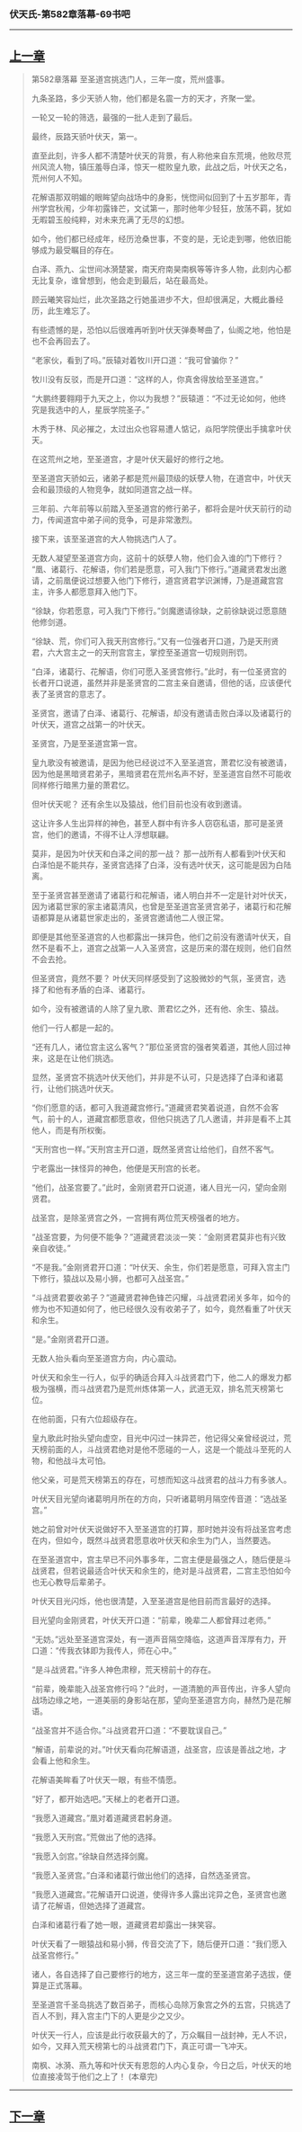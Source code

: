 ### 伏天氏-第582章落幕-69书吧

--------
[上一章](./ff94b4801b447b8653dab9a8483d7278.md)
--------


>
>
>
>第582章落幕
>至圣道宫挑选门人，三年一度，荒州盛事。
>
>九条圣路，多少天骄人物，他们都是名震一方的天才，齐聚一堂。
>
>一轮又一轮的筛选，最强的一批人走到了最后。
>
>最终，辰路天骄叶伏天，第一。
>
>直至此刻，许多人都不清楚叶伏天的背景，有人称他来自东荒境，他败尽荒州风流人物，镇压羞辱白泽，惊天一棍败皇九歌，此战之后，叶伏天之名，荒州何人不知。
>
>花解语那双明媚的眼眸望向战场中的身影，恍惚间似回到了十五岁那年，青州学宫秋闱，少年初露锋芒，文试第一，那时他年少轻狂，放荡不羁，犹如无暇碧玉般纯粹，对未来充满了无尽的幻想。
>
>如今，他们都已经成年，经历沧桑世事，不变的是，无论走到哪，他依旧能够成为最受瞩目的存在。
>
>白泽、燕九、尘世间冰漪楚裳，南天府南昊南枫等等许多人物，此刻内心都无比复杂，谁曾想到，他会走到最后，站在最高处。
>
>顾云曦笑容灿烂，此次圣路之行她虽进步不大，但却很满足，大概此番经历，此生难忘了。
>
>有些遗憾的是，恐怕以后很难再听到叶伏天弹奏琴曲了，仙阁之地，他怕是也不会再回去了。
>
>“老家伙，看到了吗。”辰辕对着牧川开口道：“我可曾骗你？”
>
>牧川没有反驳，而是开口道：“这样的人，你真舍得放给至圣道宫。”
>
>“大鹏终要翱翔于九天之上，你以为我想？”辰辕道：“不过无论如何，他终究是我选中的人，星辰学院圣子。”
>
>木秀于林、风必摧之，太过出众也容易遭人惦记，焱阳学院便出手擒拿叶伏天。
>
>在这荒州之地，至圣道宫，才是叶伏天最好的修行之地。
>
>至圣道宫天骄如云，诸弟子都是荒州最顶级的妖孽人物，在道宫中，叶伏天会和最顶级的人物竞争，就如同道宫之战一样。
>
>三年前、六年前等以前踏入至圣道宫的修行弟子，都将会是叶伏天前行的动力，传闻道宫中弟子间的竞争，可是非常激烈。
>
>接下来，该至圣道宫的大人物挑选门人了。
>
>无数人凝望至圣道宫方向，这前十的妖孽人物，他们会入谁的门下修行？
>“凰、诸葛行、花解语，你们若是愿意，可入我门下修行。”道藏贤君发出邀请，之前凰便说过想要入他门下修行，道宫贤君学识渊博，乃是道藏宫宫主，许多人都愿意拜入他门下。
>
>“徐缺，你若愿意，可入我门下修行。”剑魔邀请徐缺，之前徐缺说过愿意随他修剑道。
>
>“徐缺、荒，你们可入我天刑宫修行。”又有一位强者开口道，乃是天刑贤君，六大宫主之一的天刑宫宫主，掌控至圣道宫一切规则刑罚。
>
>“白泽，诸葛行、花解语，你们可愿入圣贤宫修行。”此时，有一位圣贤宫的长者开口说道，虽然并非是圣贤宫的二宫主亲自邀请，但他的话，应该便代表了圣贤宫的意志了。
>
>圣贤宫，邀请了白泽、诸葛行、花解语，却没有邀请击败白泽以及诸葛行的叶伏天，道宫之战第一的叶伏天。
>
>圣贤宫，乃是至圣道宫第一宫。
>
>皇九歌没有被邀请，是因为他已经说过不入至圣道宫，萧君忆没有被邀请，因为他是黑暗贤君弟子，黑暗贤君在荒州名声不好，至圣道宫自然不可能收同样修行暗黑力量的萧君忆。
>
>但叶伏天呢？
>还有余生以及猿战，他们目前也没有收到邀请。
>
>这让许多人生出异样的神色，甚至人群中有许多人窃窃私语，那可是圣贤宫，他们的邀请，不得不让人浮想联翩。
>
>莫非，是因为叶伏天和白泽之间的那一战？
>那一战所有人都看到叶伏天和白泽怕是不能共存，圣贤宫选择了白泽，没有选叶伏天，这可能是因为白陆离。
>
>至于圣贤宫甚至邀请了诸葛行和花解语，诸人明白并不一定是针对叶伏天，因为诸葛世家的家主诸葛清风，也曾是至圣道宫圣贤宫弟子，诸葛行和花解语都算是从诸葛世家走出的，圣贤宫邀请他二人很正常。
>
>即便是其他至圣道宫的人也都露出一抹异色，他们之前没有邀请叶伏天，自然不是看不上，道宫之战第一人入圣贤宫，这是历来的潜在规则，他们自然不会去抢。
>
>但圣贤宫，竟然不要？
>叶伏天同样感受到了这股微妙的气氛，圣贤宫，选择了和他有矛盾的白泽、诸葛行。
>
>如今，没有被邀请的人除了皇九歌、萧君忆之外，还有他、余生、猿战。
>
>他们一行人都是一起的。
>
>“还有几人，诸位宫主这么客气？”那位圣贤宫的强者笑着道，其他人回过神来，这是在让他们挑选。
>
>显然，圣贤宫不挑选叶伏天他们，并非是不认可，只是选择了白泽和诸葛行，让他们挑选叶伏天。
>
>“你们愿意的话，都可入我道藏宫修行。”道藏贤君笑着说道，自然不会客气，前十的人，道藏宫都愿意收，但他只挑选了几人邀请，并非是看不上其他人，而是有所权衡。
>
>“天刑宫也一样。”天刑宫主开口道，既然圣贤宫让给他们，自然不客气。
>
>宁老露出一抹怪异的神色，他便是天刑宫的长老。
>
>“他们，战圣宫要了。”此时，金刚贤君开口说道，诸人目光一闪，望向金刚贤君。
>
>战圣宫，是除圣贤宫之外，一宫拥有两位荒天榜强者的地方。
>
>“战圣宫要，为何便不能争？”道藏贤君淡淡一笑：“金刚贤君莫非也有兴致亲自收徒。”
>
>“不是我。”金刚贤君开口道：“叶伏天、余生，你们若是愿意，可拜入宫主门下修行，猿战以及易小狮，也都可入战圣宫。”
>
>“斗战贤君要收弟子？”道藏贤君神色锋芒闪耀，斗战贤君闭关多年，如今的修为也不知道如何了，他已经很久没有收弟子了，如今，竟然看重了叶伏天和余生。
>
>“是。”金刚贤君开口道。
>
>无数人抬头看向至圣道宫方向，内心震动。
>
>叶伏天和余生一行人，似乎的确适合拜入斗战贤君门下，他二人的爆发力都极为强横，而斗战贤君乃是荒州炼体第一人，武道无双，排名荒天榜第七位。
>
>在他前面，只有六位超级存在。
>
>皇九歌此时抬头望向虚空，目光中闪过一抹异芒，他记得父亲曾经说过，荒天榜前面的人，斗战贤君绝对是他不愿碰的一人，这是一个能战斗至死的人物，和他战斗太可怕。
>
>他父亲，可是荒天榜第五的存在，可想而知这斗战贤君的战斗力有多骇人。
>
>叶伏天目光望向诸葛明月所在的方向，只听诸葛明月隔空传音道：“选战圣宫。”
>
>她之前曾对叶伏天说做好不入至圣道宫的打算，那时她并没有将战圣宫考虑在内，但如今，既然斗战贤君愿意收叶伏天和余生为门人，当然要选。
>
>在至圣道宫中，宫主早已不问外事多年，二宫主便是最强之人，随后便是斗战贤君，但若说最适合叶伏天和余生的，绝对是斗战贤君，二宫主恐怕如今也无心教导后辈弟子。
>
>叶伏天目光闪烁，他也很清楚，入至圣道宫是他目前而言最好的选择。
>
>目光望向金刚贤君，叶伏天开口道：“前辈，晚辈二人都曾拜过老师。”
>
>“无妨。”远处至圣道宫深处，有一道声音隔空降临，这道声音浑厚有力，开口道：“传我衣钵即为我传人，师在心中。”
>
>“是斗战贤君。”许多人神色肃穆，荒天榜前十的存在。
>
>“前辈，晚辈能入战圣宫修行吗？”此时，一道清脆的声音传出，许多人望向战场边缘之地，一道美丽的身影站在那，望向至圣道宫方向，赫然乃是花解语。
>
>“战圣宫并不适合你。”斗战贤君开口道：“不要耽误自己。”
>
>“解语，前辈说的对。”叶伏天看向花解语道，战圣宫，应该是善战之地，才会看上他和余生。
>
>花解语美眸看了叶伏天一眼，有些不情愿。
>
>“好了，都开始选吧。”天梯上的老者开口道。
>
>“我愿入道藏宫。”凰对着道藏贤君躬身道。
>
>“我愿入天刑宫。”荒做出了他的选择。
>
>“我愿入剑宫。”徐缺自然选择剑魔。
>
>“我愿入圣贤宫。”白泽和诸葛行做出他们的选择，自然选圣贤宫。
>
>“我愿入道藏宫。”花解语开口说道，使得许多人露出诧异之色，圣贤宫也邀请了花解语，但她选择了道藏宫。
>
>白泽和诸葛行看了她一眼，道藏贤君却露出一抹笑容。
>
>叶伏天看了一眼猿战和易小狮，传音交流了下，随后便开口道：“我们愿入战圣宫修行。”
>
>诸人，各自选择了自己要修行的地方，这三年一度的至圣道宫弟子选拔，便算是正式落幕。
>
>至圣道宫千圣岛挑选了数百弟子，而核心岛除万象宫之外的五宫，只挑选了百人不到，拜入宫主门下的人更是少之又少。
>
>叶伏天一行人，应该是此行收获最大的了，万众瞩目一战封神，无人不识，如今，又拜入荒天榜第七的斗战贤君门下，真正可谓一飞冲天。
>
>南枫、冰漪、燕九等和叶伏天有恩怨的人内心复杂，今日之后，叶伏天的地位直接凌驾于他们之上了！
>(本章完)
>
>

--------
[下一章](./593664bad2831a3026a1b7d51e3da837.md)
--------
